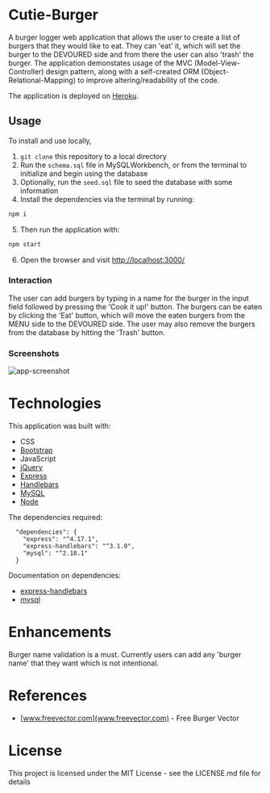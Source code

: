 # Cutie-Burger

A burger logger web application that allows the user to create a list of burgers that they would like to eat. They can 'eat' it, which will set the burger to the DEVOURED side and from there the user can also 'trash' the burger. The application demonstates usage of the MVC (Model-View-Controller) design pattern, along with a self-created ORM (Object-Relational-Mapping) to improve altering/readability of the code.

The application is deployed on [Heroku](https://cutie-burger.herokuapp.com/).

## Usage

To install and use locally,

1. `git clone` this repository to a local directory
2. Run the `schema.sql` file in MySQLWorkbench, or from the terminal to initialize and begin using the database
3. Optionally, run the `seed.sql` file to seed the database with some information
4. Install the dependencies via the terminal by running:

```bash
npm i
```

5. Then run the application with:

```bash
npm start
```

6. Open the browser and visit [http://localhost:3000/](http://localhost:3000/)

### Interaction

The user can add burgers by typing in a name for the burger in the input field followed by pressing the 'Cook it up!' button. The burgers can be eaten by clicking the 'Eat' button, which will move the eaten burgers from the MENU side to the DEVOURED side. The user may also remove the burgers from the database by hitting the 'Trash' button.

### Screenshots

![app-screenshot](https://github.com/twopcz/Burger/blob/master/public/assets/images/burger.png?raw=true)

# Technologies

This application was built with:

- CSS
- [Bootstrap](https://getbootstrap.com/docs/4.4/getting-started/introduction/)
- JavaScript
- [jQuery](https://api.jquery.com/)
- [Express](https://expressjs.com/)
- [Handlebars](https://handlebarsjs.com/guide/)
- [MySQL](https://dev.mysql.com/doc/)
- [Node](https://nodejs.org/en/)

The dependencies required:

```
  "dependencies": {
    "express": "^4.17.1",
    "express-handlebars": "^3.1.0",
    "mysql": "^2.18.1"
  }
```

Documentation on dependencies:

- [express-handlebars](https://www.npmjs.com/package/express-handlebars)
- [mysql](https://www.npmjs.com/package/mysql)

# Enhancements

Burger name validation is a must. Currently users can add any 'burger name' that they want which is not intentional.

# References

- [www.freevector.com](www.freevector.com) - Free Burger Vector

# License

This project is licensed under the MIT License - see the LICENSE.md file for details
